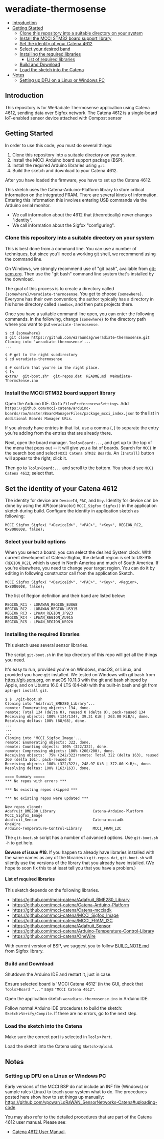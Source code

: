 # weradiate-thermosense
<!-- TOC depthFrom:2 updateOnSave:true -->

- [Introduction](#introduction)
- [Getting Started](#getting-started)
    - [Clone this repository into a suitable directory on your system](#clone-this-repository-into-a-suitable-directory-on-your-system)
    - [Install the MCCI STM32 board support library](#install-the-mcci-stm32-board-support-library)
    - [Set the identity of your Catena 4612](#set-the-identity-of-your-catena-4612)
    - [Select your desired band](#select-your-desired-band)
    - [Installing the required libraries](#installing-the-required-libraries)
        - [List of required libraries](#list-of-required-libraries)
    - [Build and Download](#build-and-download)
    - [Load the sketch into the Catena](#load-the-sketch-into-the-catena)
- [Notes](#notes)
    - [Setting up DFU on a Linux or Windows PC](#setting-up-dfu-on-a-linux-or-windows-pc)

<!-- /TOC -->
## Introduction

This repository is for WeRadiate Thermosense application using Catena 4612, sending data over Sigfox network.
The Catena 4612 is a single-board IoT-enabled sensor device attached with Compost sensor

## Getting Started

In order to use this code, you must do several things:

1. Clone this repository into a suitable directory on your system.
2. Install the MCCI Arduino board support package (BSP).
3. Install the required Arduino libraries using `git`.
4. Build the sketch and download to your Catena 4612.

After you have loaded the firmware, you have to set up the Catena 4612.

This sketch uses the Catena-Arduino-Platform library to store critical information on the integrated FRAM. There are several kinds of information. Entering this information this involves entering USB commands via the Arduino serial monitor.

- We call information about the 4612 that (theoretically) never changes "identity".
- We call information about the Sigfox "configuring".

### Clone this repository into a suitable directory on your system

This is best done from a command line. You can use a number of techniques, but since you'll need a working git shell, we recommend using the command line.

On Windows, we strongly recommend use of "git bash", available from [git-scm.org](https://git-scm.com/download/win). Then use the "git bash" command line system that's installed by the download.

The goal of this process is to create a directory called `{somewhere}/weradiate-thermosense`. You get to choose `{somewhere}`. Everyone has their own convention; the author typically has a directory in his home directory called `sandbox`, and then puts projects there.

Once you have a suitable command line open, you can enter the following commands. In the following, change `{somewhere}` to the directory path where you want to put `weradiate-thermosense`.

```console
$ cd {somewhere}
$ git clone https://github.com/ezraundag/weradiate-thermosense.git
Cloning into 'weradiate-thermosense'...
...

$ # get to the right subdirectory
$ cd weradiate-thermosense

$ # confirm that you're in the right place.
$ ls
extra/  git-boot.sh*  git-repos.dat  README.md  WeRadiate-ThermoSense.ino
```

### Install the MCCI STM32 board support library

Open the Arduino IDE. Go to `File>Preferences>Settings`. Add `https://github.com/mcci-catena/arduino-boards/raw/master/BoardManagerFiles/package_mcci_index.json` to the list in `Additional Boards Manager URLs`.

If you already have entries in that list, use a comma (`,`) to separate the entry you're adding from the entries that are already there.

Next, open the board manager. `Tools>Board:...`, and get up to the top of the menu that pops out -- it will give you a list of boards. Search for `MCCI` in the search box and select `MCCI Catena STM32 Boards`. An `[Install]` button will appear to the right; click it.

Then go to `Tools>Board:...` and scroll to the bottom. You should see `MCCI Catena 4612`; select that.

## Set the identity of your Catena 4612

The identity for device are `DeviceId`, `PAC`, and `Key`.
Identity for device can be done by using the API(constructor) `MCCI_Sigfox Sigfox()` in the application sketch during build. Configure the identity in application sketch as following:

```MCCI_Sigfox Sigfox( "<DeviceId>", "<PAC>", "<Key>", REGION_RC2, 0x8080008, false);```

### Select your build options

When you select a board, you can select the desired System clock.
WIth current developemt of Catena-Sigfox, the default region is set to US-915 (`REGION_RC2`), which is used in North America and much of South America. If you're elsewhere, you need to change your target region. You can do it by editing in following constructor call from the application Sketch.

```MCCI_Sigfox Sigfox( "<DeviceId>", "<PAC>", "<Key>", <Region>, 0x8080008, false);```

The list of Region definition and their band are listed below:
```
REGION_RC1 - LORAWAN_REGION_EU868
REGION_RC2 - LORAWAN_REGION_US915
REGION_RC3 - LPWAN_REGION_JP923
REGION_RC4 - LPWAN_REGION_AU915
REGION_RC5 - LPWAN_REGION_KR920
```

### Installing the required libraries

This sketch uses several sensor libraries.

The script `git-boot.sh` in the top directory of this repo will get all the things you need.

It's easy to run, provided you're on Windows, macOS, or Linux, and provided you have `git` installed. We tested on Windows with git bash from https://git-scm.org, on macOS 10.11.3 with the git and bash shipped by Apple, and on Ubuntu 16.0.4 LTS (64-bit) with the built-in bash and git from `apt-get install git`.

```console
$ $ ./git-boot.sh
Cloning into 'Adafruit_BME280_Library'...
remote: Enumerating objects: 134, done.
remote: Total 134 (delta 0), reused 0 (delta 0), pack-reused 134
Receiving objects: 100% (134/134), 39.31 KiB | 263.00 KiB/s, done.
Resolving deltas: 100% (68/68), done.
...
...
...
Cloning into 'MCCI_Sigfox_Image'...
remote: Enumerating objects: 322, done.
remote: Counting objects: 100% (322/322), done.
remote: Compressing objects: 100% (200/200), done.
Receiving objects:  75% (242/322)remote: Total 322 (delta 163), reused 260 (delta 101), pack-reused 0
Receiving objects: 100% (322/322), 248.97 KiB | 372.00 KiB/s, done.
Resolving deltas: 100% (163/163), done.

==== Summary =====
*** No repos with errors ***

*** No existing repos skipped ***

*** No existing repos were updated ***

New repos cloned:
Adafruit_BME280_Library                 Catena-Arduino-Platform                 MCCI_Sigfox_Image
Adafruit_Sensor                         Catena-mcciadk                          OneWire
Arduino-Temperature-Control-Library     MCCI_FRAM_I2C
```

The `git-boot.sh` script has a number of advanced options. Use `git-boot.sh -h` to get help.

**Beware of issue #18**.  If you happen to already have libraries installed with the same names as any of the libraries in `git-repos.dat`, `git-boot.sh` will silently use the versions of the library that you already have installed. (We hope to soon fix this to at least tell you that you have a problem.)

#### List of required libraries

This sketch depends on the following libraries.

*  https://github.com/mcci-catena/Adafruit_BME280_Library
*  https://github.com/mcci-catena/Catena-Arduino-Platform
*  https://github.com/mcci-catena/Catena-mcciadk
*  https://github.com/mcci-catena/MCCI_Sigfox_Image
*  https://github.com/mcci-catena/MCCI_FRAM_I2C
*  https://github.com/mcci-catena/Adafruit_Sensor
*  https://github.com/mcci-catena/Arduino-Temperature-Control-Library
*  https://github.com/mcci-catena/OneWire

With current version of BSP, we suggest you to follow [BUILD_NOTE.md](https://github.com/mcci-catena/MCCI_Sigfox_Image/blob/master/BUILD_NOTE.md) from Sigfox library.

### Build and Download

Shutdown the Arduino IDE and restart it, just in case.

Ensure selected board is 'MCCI Catena 4612' (in the GUI, check that `Tools`>`Board "..."` says `"MCCI Catena 4612"`.

Open the application sketch `weradiate-thermosense.ino` in Arduino IDE.

Follow normal Arduino IDE procedures to build the sketch: `Sketch`>`Verify/Compile`. If there are no errors, go to the next step.

### Load the sketch into the Catena

Make sure the correct port is selected in `Tools`>`Port`.

Load the sketch into the Catena using `Sketch`>`Upload`.

## Notes

### Setting up DFU on a Linux or Windows PC

Early versions of the MCCI BSP do not include an INF file (Windows) or sample rules (Linux) to teach your system what to do. The procedures posted here show how to set things up manually: https://github.com/vpowar/LoRaWAN_SensorNetworks-Catena#uploading-code.

You may also refer to the detailed procedures that are part of the Catena 4612 user manual. Please see:

- [Catena 4612 User Manual](https://github.com/mcci-catena/HW-Designs/blob/master/Boards/Catena-4611_4612/234001173a_(Catena-4612-User-Manual).pdf).
